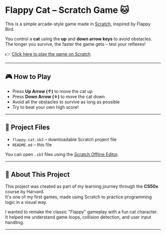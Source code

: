 # Flappy Cat – Scratch Game 🐱

This is a simple arcade-style game made in [Scratch](https://scratch.mit.edu), inspired by Flappy Bird.

You control a **cat** using the **up** and **down arrow keys** to avoid obstacles.  
The longer you survive, the faster the game gets – test your reflexes!

👉 [Click here to play the game on Scratch](https://scratch.mit.edu/projects/1204963109/)

---

## 🎮 How to Play

- Press **Up Arrow (↑)** to move the cat up  
- Press **Down Arrow (↓)** to move the cat down  
- Avoid all the obstacles to survive as long as possible  
- Try to beat your own high score!

---

## 📁 Project Files

- `flappy-cat.sb3` – downloadable Scratch project file  
- `README.md` – this file  

You can open `.sb3` files using the [Scratch Offline Editor](https://scratch.mit.edu/download).

---

## 🧠 About This Project

This project was created as part of my learning journey through the **CS50x** course by Harvard.  
It's one of my first games, made using Scratch to practice programming logic in a visual way.  

I wanted to remake the classic "Flappy" gameplay with a fun cat character.  
It helped me understand game loops, collision detection, and user input handling.

---

